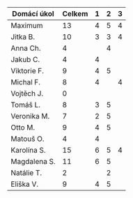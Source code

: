 | Domácí úkol  | Celkem | 1 | 2 | 3 |
|--------------|--------|---|---|---|
| Maximum      | 13     | 4 | 5 | 4 |
| Jitka B.     | 10     | 3 | 3 | 4 |
| Anna Ch.     | 4      |   | 4 |   |
| Jakub C.     | 4      | 4 |   |   |
| Viktorie F.  | 9      | 4 | 5 |   |
| Michal F.    | 8      | 4 |   | 4 |
| Vojtěch J.   | 0      |   |   |   |
| Tomáš L.     | 8      | 3 | 5 |   |
| Veronika M.  | 7      | 2 | 5 |   |
| Otto M.      | 9      | 4 | 5 |   |
| Matouš O.    | 4      | 4 |   |   |
| Karolína S.  | 15     | 6 | 5 | 4 |
| Magdalena S. | 11     | 6 | 5 |   |
| Natálie T.   | 2      |   | 2 |   |
| Eliška V.    | 9      | 4 | 5 |   |
